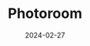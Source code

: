 ---  
layout: startup_page  
title: "Photoroom"  
id: "photoroom.com"  
permalink: "/photoroomphotoroom.com02272024/"  
website: "https://www.photoroom.com/"  
funding_round: "Series B"  
funding_amount: "$43M"  
investors: "Balderton Capital, Aglaé, YCombinator"  
about: "Photoroom is a leading AI photo editor offering a suite of tools for businesses to enhance product photography. Its core product is a foundation model tailored for product photography, ensuring consistent styling and professional results. Photoroom also provides an API for businesses to process images at scale."  
markets: "AI, Photo Editing, SaaS, Artificial Intelligence (AI), Generative AI, Machine Learning, Mobile Apps, Photography"  
hq: "Paris, Île-de-France, France"  
founded_year: "2019"  
linkedin: "https://www.linkedin.com/company/photoroom"  
twitter: "https://twitter.com/photoroom_app"  
instagram: ""  
facebook: "https://www.facebook.com/PhotoRoom-105863290980747"  
crunchbase: "https://www.crunchbase.com/organization/photoroom"  
pitchbook: ""  

date_display: "27-Feb-2024"  
date: "2024-02-27"

# SEO Optimization  
meta_title: "Photoroom - Series B Funding ($43M)"  
meta_description: "Photoroom, Photoroom is a leading AI photo editor offering a suite of tools for businesses to enhance product photography. Its core product is a foundation model..."  
meta_keywords: "Photoroom, AI, Photo Editing, SaaS, Artificial Intelligence (AI), Generative AI, Machine Learning, Mobile Apps, Photography, Series B funding"  
canonical_url: "https://startup.projectstartups.com/photoroomphotoroom.com02272024/"  
---